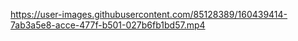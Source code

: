 

https://user-images.githubusercontent.com/85128389/160439414-7ab3a5e8-acce-477f-b501-027b6fb1bd57.mp4

